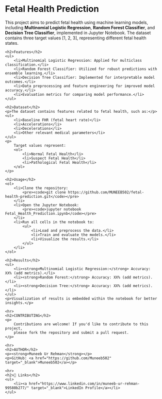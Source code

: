 <!DOCTYPE html>
<html lang="en">
<head>
    <meta charset="UTF-8">
    <meta name="viewport" content="width=device-width, initial-scale=1.0">
    <title>Fetal Health Prediction</title>
</head>
<body>
    <h1>Fetal Health Prediction</h1>
    <p>
        This project aims to predict fetal health using machine learning models, including 
        <strong>Multinomial Logistic Regression</strong>, <strong>Random Forest Classifier</strong>, 
        and <strong>Decision Tree Classifier</strong>, implemented in Jupyter Notebook. 
        The dataset contains three target values [1, 2, 3], representing different fetal health states.
    </p>

    <h2>Features</h2>
    <ul>
        <li>Multinomial Logistic Regression: Applied for multiclass classification.</li>
        <li>Random Forest Classifier: Utilized for robust predictions with ensemble learning.</li>
        <li>Decision Tree Classifier: Implemented for interpretable model outcomes.</li>
        <li>Data preprocessing and feature engineering for improved model accuracy.</li>
        <li>Evaluation metrics for comparing model performance.</li>
    </ul>

    <h2>Dataset</h2>
    <p>The dataset contains features related to fetal health, such as:</p>
    <ul>
        <li>Baseline FHR (fetal heart rate)</li>
        <li>Accelerations</li>
        <li>Decelerations</li>
        <li>Other relevant medical parameters</li>
    </ul>
    <p>
        Target values represent:
        <ol>
            <li>Normal Fetal Health</li>
            <li>Suspect Fetal Health</li>
            <li>Pathological Fetal Health</li>
        </ol>
    </p>

    <h2>Usage</h2>
    <ol>
        <li>Clone the repository:
            <pre><code>git clone https://github.com/MUNEEB502/fetal-health-prediction.git</code></pre>
        </li>
        <li>Open the Jupyter Notebook:
            <pre><code>jupyter notebook Fetal_Health_Prediction.ipynb</code></pre>
        </li>
        <li>Run all cells in the notebook to:
            <ul>
                <li>Load and preprocess the data.</li>
                <li>Train and evaluate the models.</li>
                <li>Visualize the results.</li>
            </ul>
        </li>
    </ol>

    <h2>Results</h2>
    <ul>
        <li><strong>Multinomial Logistic Regression:</strong> Accuracy: XX% (add metrics).</li>
        <li><strong>Random Forest:</strong> Accuracy: XX% (add metrics).</li>
        <li><strong>Decision Tree:</strong> Accuracy: XX% (add metrics).</li>
    </ul>
    <p>Visualization of results is embedded within the notebook for better insights.</p>

    <hr>
    <h2>CONTRIBUTING</h2>
    <p>
        Contributions are welcome! If you'd like to contribute to this project, 
        please fork the repository and submit a pull request.
    </p>

    <hr>
    <h2>AUTHOR</h2>
    <p><strong>Muneeb Ur Rehman</strong></p>
    <p>GitHub: <a href="https://github.com/Muneeb502" target="_blank">Muneeb502</a></p>

    <hr>
    <h2>🔗 Links</h2>
    <ul>
        <li><a href="https://www.linkedin.com/in/muneeb-ur-rehman-99580b277/" target="_blank">LinkedIn Profile</a></li>
    </ul>
</body>
</html>

